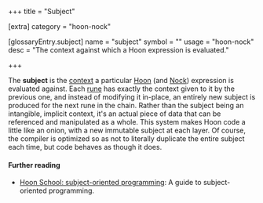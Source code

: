 +++
title = "Subject"

[extra]
category = "hoon-nock"

[glossaryEntry.subject]
name = "subject"
symbol = ""
usage = "hoon-nock"
desc = "The context against which a Hoon expression is evaluated."

+++

The **subject** is the [context](/reference/glossary/context) a particular
[Hoon](/reference/glossary/hoon) (and [Nock](/reference/glossary/nock))
expression is evaluated against. Each [rune](/reference/glossary/rune) has
exactly the context given to it by the previous one, and instead of modifying it
in-place, an entirely new subject is produced for the next rune in the chain.
Rather than the subject being an intangible, implicit context, it's an actual
piece of data that can be referenced and manipulated as a whole. This system
makes Hoon code a little like an onion, with a new immutable subject at each
layer. Of course, the compiler is optimized so as not to literally duplicate the
entire subject each time, but code behaves as though it does.

#### Further reading

- [Hoon School: subject-oriented programming](/guides/core/hoon-school/O-subject): A guide to
  subject-oriented programming.
